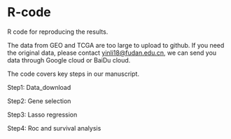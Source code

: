 # R-code
R code for reproducing the results.

The data from GEO and TCGA are too large to upload to github. If you need the original data, please contact yinli18@fudan.edu.cn, we can send you data through Google cloud or BaiDu cloud.

The code covers key steps in our manuscript. 

Step1: Data_download

Step2: Gene selection

Step3: Lasso regression

Step4: Roc and survival analysis
